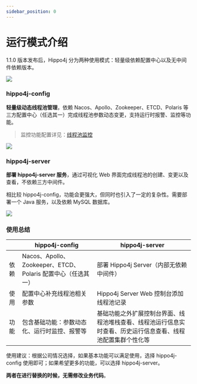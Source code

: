 ```yaml
---
sidebar_position: 0
---
```


# 运行模式介绍

1.1.0 版本发布后，Hippo4j 分为两种使用模式：轻量级依赖配置中心以及无中间件依赖版本。

![](https://oss.open8gu.com/image-20220319154626314.png)

### hippo4j-config

**轻量级动态线程池管理**，依赖 Nacos、Apollo、Zookeeper、ETCD、Polaris 等三方配置中心（任选其一）完成线程池参数动态变更，支持运行时报警、监控等功能。

> 监控功能配置详见：[线程池监控](/docs/user_docs/getting_started/config/hippo4j-config-monitor)

![](https://oss.open8gu.com/20220814_hippo4j_monitor.jpg)

### hippo4j-server

**部署 hippo4j-server 服务**，通过可视化 Web 界面完成线程池的创建、变更以及查看，不依赖三方中间件。

相比较 hippo4j-config，功能会更强大，但同时也引入了一定的复杂性。需要部署一个 Java 服务，以及依赖 MySQL 数据库。

![](https://oss.open8gu.com/1644032018254-min.gif)

### 使用总结

|      | hippo4j-config                                 | hippo4j-server                                              |
| ---- | ---------------------------------------------------- | ------------------------------------------------------------ |
| 依赖 | Nacos、Apollo、Zookeeper、ETCD、Polaris 配置中心（任选其一） | 部署 Hippo4j Server（内部无依赖中间件） |
| 使用 | 配置中心补充线程池相关参数                 | Hippo4j Server Web 控制台添加线程池记录                                                         |
| 功能 | 包含基础功能：参数动态化、运行时监控、报警等         | 基础功能之外扩展控制台界面、线程池堆栈查看、线程池运行信息实时查看、历史运行信息查看、线程池配置集群个性化等 |

使用建议：根据公司情况选择，如果基本功能可以满足使用，选择 hippo4j-config 使用即可；如果希望更多的功能，可以选择 hippo4j-server。

**两者在进行替换的时候，无需修改业务代码**。

